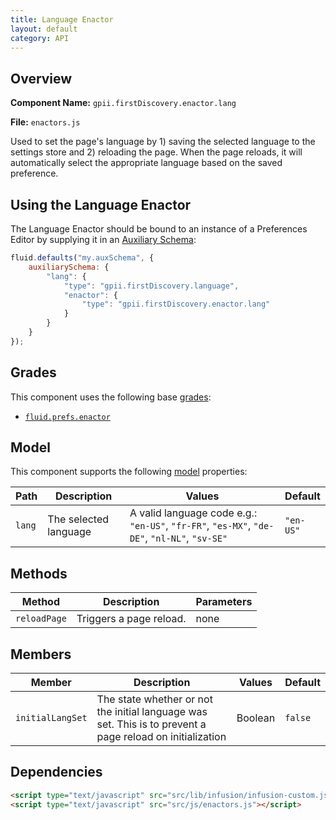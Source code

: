 ```yaml
---
title: Language Enactor
layout: default
category: API
---
```


## Overview

**Component Name:** `gpii.firstDiscovery.enactor.lang`

**File:** `enactors.js`

Used to set the page's language by 1) saving the selected
language to the settings store and 2) reloading the page. When the page reloads, it will
automatically select the appropriate language based on the saved preference.

## Using the Language Enactor

The Language Enactor should be bound to an instance of a Preferences Editor by supplying it in
an [Auxiliary Schema](http://docs.fluidproject.org/infusion/development/AuxiliarySchemaForPreferencesFramework.html):

```javascript
fluid.defaults("my.auxSchema", {
    auxiliarySchema: {
        "lang": {
            "type": "gpii.firstDiscovery.language",
            "enactor": {
                "type": "gpii.firstDiscovery.enactor.lang"
            }
        }
    }
});
```

## Grades

This component uses the following base
[grades](http://docs.fluidproject.org/infusion/development/ComponentGrades.html):

* [`fluid.prefs.enactor`](http://docs.fluidproject.org/infusion/development/Enactors.html)

## Model

This component supports the following
[model](http://docs.fluidproject.org/infusion/development/tutorial-gettingStartedWithInfusion/ModelComponents.html)
properties:

| Path   | Description | Values | Default |
|--------|-------------|--------|---------|
| `lang` | The selected language | A valid language code e.g.: `"en-US"`, `"fr-FR"`, `"es-MX"`, `"de-DE"`, `"nl-NL"`, `"sv-SE"`|  `"en-US"` |



## Methods

| Method | Description | Parameters |
|--------|-------------|------------|
| `reloadPage` | Triggers a page reload. | none |


## Members

| Member   | Description | Values | Default |
|--------|-------------|--------|---------|
| `initialLangSet` | The state whether or not the initial language was set. This is to prevent a page reload on initialization | Boolean |  `false` |

## Dependencies

```html
<script type="text/javascript" src="src/lib/infusion/infusion-custom.js"></script>
<script type="text/javascript" src="src/js/enactors.js"></script>
```
